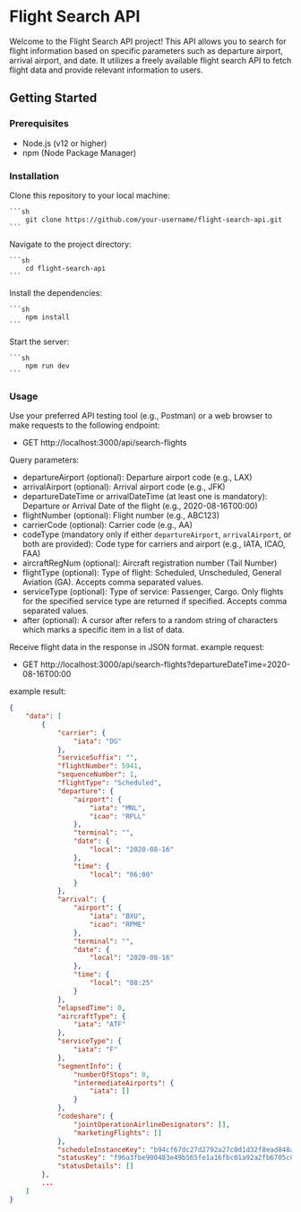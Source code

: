 # Flight Search API

Welcome to the Flight Search API project! This API allows you to search for flight information based on specific parameters such as departure airport, arrival airport, and date. It utilizes a freely available flight search API to fetch flight data and provide relevant information to users.

## Getting Started

### Prerequisites

- Node.js (v12 or higher)
- npm (Node Package Manager)

### Installation

Clone this repository to your local machine:

    ```sh
        git clone https://github.com/your-username/flight-search-api.git
    ```

Navigate to the project directory:

    ```sh
        cd flight-search-api
    ```

Install the dependencies:

    ```sh
        npm install
    ```

Start the server:

    ```sh
        npm run dev
    ```

### Usage

Use your preferred API testing tool (e.g., Postman) or a web browser to make requests to the following endpoint:

- GET http://localhost:3000/api/search-flights

Query parameters:

- departureAirport (optional): Departure airport code (e.g., LAX)
- arrivalAirport (optional): Arrival airport code (e.g., JFK)
- departureDateTime or arrivalDateTime (at least one is mandatory): Departure or Arrival Date of the flight (e.g., 2020-08-16T00:00)
- flightNumber (optional): Flight number (e.g., ABC123)
- carrierCode (optional): Carrier code (e.g., AA)
- codeType (mandatory only if either `departureAirport`, `arrivalAirport`, or both are provided): Code type for carriers and airport (e.g., IATA, ICAO, FAA)
- aircraftRegNum (optional): Aircraft registration number (Tail Number)
- flightType (optional): Type of flight: Scheduled, Unscheduled, General Aviation (GA). Accepts comma separated values.
- serviceType (optional): Type of service: Passenger, Cargo. Only flights for the specified service type are returned if specified. Accepts comma separated values.
- after (optional): A cursor after refers to a random string of characters which marks a specific item in a list of data.

Receive flight data in the response in JSON format.
example request:
- GET http://localhost:3000/api/search-flights?departureDateTime=2020-08-16T00:00

example result:
```json
{
    "data": [
        {
            "carrier": {
                "iata": "DG"
            },
            "serviceSuffix": "",
            "flightNumber": 5941,
            "sequenceNumber": 1,
            "flightType": "Scheduled",
            "departure": {
                "airport": {
                    "iata": "MNL",
                    "icao": "RPLL"
                },
                "terminal": "",
                "date": {
                    "local": "2020-08-16"
                },
                "time": {
                    "local": "06:00"
                }
            },
            "arrival": {
                "airport": {
                    "iata": "BXU",
                    "icao": "RPME"
                },
                "terminal": "",
                "date": {
                    "local": "2020-08-16"
                },
                "time": {
                    "local": "08:25"
                }
            },
            "elapsedTime": 0,
            "aircraftType": {
                "iata": "ATF"
            },
            "serviceType": {
                "iata": "F"
            },
            "segmentInfo": {
                "numberOfStops": 0,
                "intermediateAirports": {
                    "iata": []
                }
            },
            "codeshare": {
                "jointOperationAirlineDesignators": [],
                "marketingFlights": []
            },
            "scheduleInstanceKey": "b94cf67dc27d2792a27c0d1d32f8ead848a7736b9a073a9c5c7d0963106e5cfb",
            "statusKey": "f96a3fbe900483e49b565fe1a16fbc01a92a2fb6705c0f314231ba13fda43d7c",
            "statusDetails": []
        },
        ...
    ]
}
```


